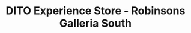 ---
title: "DITO Experience Store - Robinsons Galleria South"
url: /san-pedro/dito-experience-store-robinsons-galleria-south/
shop: Handy
---